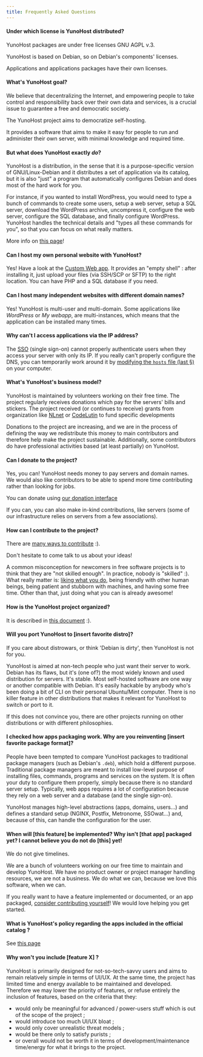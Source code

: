 ```yaml
---
title: Frequently Asked Questions
---
```


#### Under which license is YunoHost distributed?

YunoHost packages are under free licenses GNU AGPL v.3.

YunoHost is based on Debian, so on Debian's components' licenses.

Applications and applications packages have their own licenses.

#### What's YunoHost goal?

We believe that decentralizing the Internet, and empowering people to take control and responsibility back over their own data and services, is a crucial issue to guarantee a free and democratic society.

The YunoHost project aims to democratize self-hosting.

It provides a software that aims to make it easy for people to run and administer their own server, with minimal knowledge and required time.

#### But what does YunoHost exactly *do*?

YunoHost is a distribution, in the sense that it is a purpose-specific version of GNU/Linux-Debian and it distributes a set of application via its catalog, but it is also "just" a program that automatically configures Debian and does most of the hard work for you.

For instance, if you wanted to install WordPress, you would need to type a bunch of commands to create some users, setup a web server, setup a SQL server, download the WordPress archive, uncompress it, configure the web server, configure the SQL database, and finally configure WordPress. YunoHost handles the technical details and "types all these commands for you", so that you can focus on what really matters.

More info on [this page](/whatsyunohost)!

#### Can I host my own personal website with YunoHost?

Yes! Have a look at the [Custom Web app](https://github.com/YunoHost-Apps/my_webapp_ynh). It provides an "empty shell" : after installing it, just upload your files (via SSH/SCP or SFTP) to the right location. You can have PHP and a SQL database if you need.

#### Can I host many independent websites with different domain names?

Yes! YunoHost is multi-user and multi-domain. Some applications like *WordPress* or *My webapp*, are multi-instances, which means that the application can be installed many times.

#### Why can't I access applications via the IP address?

The [SSO](https://github.com/Kloadut/SSOwat/) (single sign-on) cannot properly authenticate users when they access your server with only its IP. If you really can't properly configure the DNS, you can temporarily work around it by [modifying the `hosts` file (last §)](/administer/tutorials/domains/dns_local_network) on your computer.

#### What's YunoHost's business model?

YunoHost is maintained by volunteers working on their free time. The project regularly receives donations which pay for the servers' bills and stickers. The project received (or continues to receive) grants from organization like [NLnet](https://nlnet.nl/) or [CodeLutin](https://www.codelutin.com/) to fund specific developments

Donations to the project are increasing, and we are in the process of defining the way we redistribute this money to main contributors and therefore help make the project sustainable. Additionally, some contributors do have professional activities based (at least partially) on YunoHost.

#### Can I donate to the project?

Yes, you can! YunoHost needs money to pay servers and domain names. We would also like contributors to be able to spend more time contributing rather than looking for jobs.

You can donate using [our donation interface](https://donate.yunohost.org)

If you can, you can also make in-kind contributions, like servers (some of our infrastructure relies on servers from a few associations).

#### How can I contribute to the project?

There are [many ways to contribute](/contribute) :).

Don't hesitate to come talk to us about your ideas!

A common misconception for newcomers in free software projects is to think that they are "not skilled enough". In practice, nobody is "skilled" :). What really matter is: [liking what you do](https://www.youtube.com/watch?v=zIbR5TAz2xQ&t=113s), being friendly with other human beings, being patient and stubborn with machines, and having some free time. Other than that, just doing what you can is already awesome!

#### How is the YunoHost project organized?

It is described in [this document](/project_organization) :).

#### Will you port YunoHost to [insert favorite distro]?

If you care about distrowars, or think 'Debian is dirty', then YunoHost is not for you.

YunoHost is aimed at non-tech people who just want their server to work. Debian has its flaws, but it's (one of?) the most widely known and used distribution for servers. It's stable. Most self-hosted software are one way or another compatible with Debian. It's easily hackable by anybody who's been doing a bit of CLI on their personal Ubuntu/Mint computer. There is no killer feature in other distributions that makes it relevant for YunoHost to switch or port to it.

If this does not convince you, there are other projects running on other distributions or with different philosophies.

#### I checked how apps packaging work. Why are you reinventing [insert favorite package format]?

People have been tempted to compare YunoHost packages to traditional package managers (such as Debian's `.deb`), which hold a different purpose. Traditional package managers are meant to install low-level purpose of installing files, commands, programs and services on the system. It is often your duty to configure them properly, simply because there is no standard server setup. Typically, web apps requires a lot of configuration because they rely on a web server and a database (and the single sign-on).

YunoHost manages high-level abstractions (apps, domains, users...) and defines a standard setup (NGINX, Postfix, Metronome, SSOwat...) and, because of this, can handle the configuration for the user.

#### When will [this feature] be implemented? Why isn't [that app] packaged yet? I cannot believe you do not do [this] yet!

We do not give timelines.

We are a bunch of volunteers working on our free time to maintain and develop YunoHost. We have no product owner or project manager handling resources, we are not a business. We do what we can, because we love this software, when we can.

If you really want to have a feature implemented or documented, or an app packaged, [consider contributing yourself](/contribute)! We would love helping you get started.

#### What is YunoHost's policy regarding the apps included in the official catalog ?

See [this page](/packaging_policy)

#### Why won't you include [feature X] ?

YunoHost is primarily designed for not-so-tech-savvy users and aims to remain relatively simple in terms of UI/UX. At the same time, the project has limited time and energy available to be maintained and developed. Therefore we may lower the priority of features, or refuse entirely the inclusion of features, based on the criteria that they:

- would only be meaningful for advanced / power-users stuff which is out of the scope of the project ;
- would introduce too much UI/UX bloat ;
- would only cover unrealistic threat models ;
- would be there only to satisfy purists ;
- or overall would not be worth it in terms of development/maintenance time/energy for what it brings to the project.
